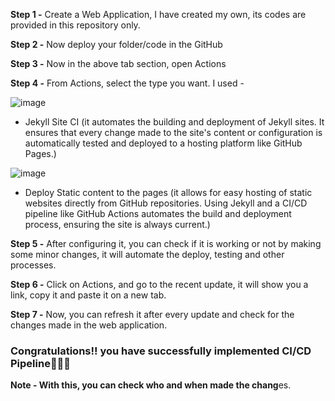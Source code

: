 **Step 1 -**
Create a Web Application, I have created my own, its codes are provided in this repository only.

**Step 2 -**
Now deploy your folder/code in the GitHub

**Step 3 -**
Now in the above tab section, open Actions

**Step 4 -**
From Actions, select the type you want. 
I used - 

![image](https://github.com/Utkarsh067/Implementing-CI-CD/assets/161854515/963502c7-dfa8-4880-864b-938fe1335d69)

+ Jekyll Site CI (it automates the building and deployment of Jekyll sites. It ensures that every change made to the site's content or configuration is automatically tested and deployed to a hosting platform like GitHub Pages.)

![image](https://github.com/Utkarsh067/Implementing-CI-CD/assets/161854515/5acc0ea9-bd2b-48e2-ad05-b6b701a737dd)

+ Deploy Static content to the pages (it allows for easy hosting of static websites directly from GitHub repositories. Using Jekyll and a CI/CD pipeline like GitHub Actions automates the build and deployment process, ensuring the site is always current.)

**Step 5 -**
After configuring it, you can check if it is working or not by making some minor changes, it will automate the deploy, testing and other processes.

**Step 6 -**
Click on Actions, and go to the recent update, it will show you a link, copy it and paste it on a new tab.

**Step 7 -**
Now, you can refresh it after every update and check for the changes made in the web application.

### **Congratulations!! you have successfully implemented CI/CD Pipeline🎉🎉🎉**

**Note - With this, you can check who and when made the chang**es.
